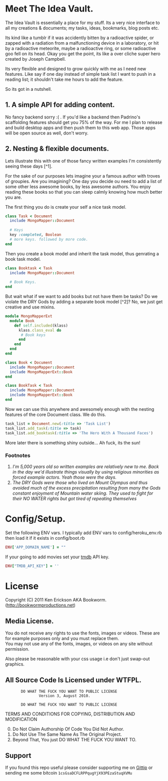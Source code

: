 # Meet The Idea Vault.

The Idea Vault is essentially a place for my stuff. Its a very nice interface to all my creations & documents; my tasks, ideas, bookmarks, blog posts etc.  

Its kind like a tumblr if it was accidently bitten by a radioactive spider, or zapped with a radiation from a malfunctioning device in a laboratory, or hit by a radioactive meteorite, maybe a radioactive ring, or some radioactive goo fell on its head. Okay you get the point, its like a over cliche super hero created by Joseph Campbell.  

Its very flexible and designed to grow quickly with me as I need new features. Like say if one day instead of simple task list I want to push in a reading list; it shouldn't take me hours to add the feature.

So its got in a nutshell.

## 1. A simple API for adding content.      

No fancy backend sorry :( . If you'd like a backend then Padrino's scaffolding features should get you 75% of the way.
For me I plan to release and build desktop apps and then push them to this web app. 
Those apps will be open source as well, don't worry.                    

## 2. Nesting & flexible documents.       

Lets illustrate this with one of those fancy written examples I'm consistently seeing these days [^1].             

For the sake of our purposes lets imagine your a famous author with troves of groupies. Are you imagining?
One day you decide ou need to add a list of some other less awesome books, by less awesome authors. You enjoy
reading these books so that you can sleep calmly knowing how much better you are.   

The first thing you do is create your self a nice task model. 

```ruby
class Task < Document    
  include MongoMapper::Document    
  
  # Keys
  key :completed, Boolean
  # more keys. followed by more code.
end   
```     

Then you create a book model and inherit the task model, thus genrating a book task model.

```ruby
class Booktask < Task
  include MongoMapper::Document  
  
  # Book Keys.  
end   
```  

But wait what if we want to add books but not have them be tasks? Do we violate the DRY Gods by adding a separate book model [^2]? No, we just get creative and use mixins.    

```ruby
module MongoMapperExt
  module Book 
    def self.included(klass)
      klass.class_eval do       
       # Book keys
      end
    end 
  end
end         
```
   
```ruby
class Book < Document      
  include MongoMapper::Document
  include MongoMapperExt::Book 
end     

class BookTask < Task  
  include MongoMapper::Document
  include MongoMapperExt::Book 
end
```                                                    

Now we can use this anywhere and awesomely enough with the nesting features of the core Document class. We do this.      

```ruby
task_list = Document.new(:title => 'Task List')
task_list.add_task(:title => task)
task_list.add_booktask(:title => 'The Hero With A Thousand Faces')
```        

More later there is something shiny outside... Ah fuck, its the sun!

### Footnotes
1. *I'm 5,000 years old so written examples are relatively new to me. Back in the day we'd illustrate things visually by
  using religious minorities as forced example actors. Yeah those were the days.*           
2. *The DRY Gods were those who lived on Mount Olympus and thus avoided much of the excess precipitation resulting from many
  the Gods constant enjoyment of Mountain water skiing. They used to fight for their NO WATER rights but got tired of 
  repeating themselves*    
  
# Config/Setup.

Set the following ENV vars. I typically add ENV vars to config/heroku_env.rb then load it if it exists in config/boot.rb   

```ruby
ENV['APP_DOMAIN_NAME'] = ""  
```   
 
If your going to add movies set your [tmdb](http://themoviedb.org) API key.    
 
```ruby
ENV["TMDB_API_KEY"] = ''     
``` 

# License

Copyright (C) 2011 Ken Erickson AKA Bookworm. (http://bookwormproductions.net)

## Media License.    
 
You do not receive any rights to use the fonts, images or videos. 
These are for example purposes only and you must replace them.    
You may not use any of the fonts, images, or videos on any site without permission. 

Also please be reasonable with your css usage i.e don't just swap-out graphics.

## All Source Code Is Licensed under WTFPL.

           DO WHAT THE FUCK YOU WANT TO PUBLIC LICENSE
                   Version 3, August 2010. 
 
           DO WHAT THE FUCK YOU WANT TO PUBLIC LICENSE
  TERMS AND CONDITIONS FOR COPYING, DISTRIBUTION AND MODIFICATION
 
  0. Do Not Claim Authorship Of Code You Did Not Author.
  1. Do Not Use The Same Name As The Original Project.
  2. Beyond That, You just DO WHAT THE FUCK YOU WANT TO.

## Support

If you found this repo useful please consider supporting me on [Gittip](https://www.gittip.com/k2052) or sending me some
bitcoin `1csGsaDCFLRPPqugYjX93PEzaStuqXVMu`
